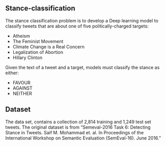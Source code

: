 ## Stance-classification

The stance classification problem is to develop a Deep learning model to classify tweets that are about one of five politically-charged targets: 

- Atheism
- The Feminist Movement
- Climate Change is a Real Concern
- Legalization of Abortion
- Hillary Clinton

Given the text of a tweet and a target, models must classify the stance as either:

- FAVOUR
- AGAINST
- NEITHER

## Dataset

The data set, contains a collection of 2,814 training and 1,249 test set tweets. The original dataset is from “Semeval-2016 Task 6: Detecting Stance in Tweets. Saif M. Mohammad et. al. In Proceedings of the International Workshop on Semantic Evaluation (SemEval-16). June 2016.”
